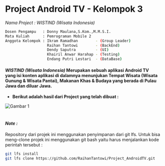 # Project Android TV - Kelompok 3
*Nama Project : WISTIND (Wisata Indonesia)*

```sh
Dosen Pengampu   : Donny Maulana,S.Kom.,M.M.S.I.
Mata Kuliah      : Pemrograman Mobile 2
Anggota Kelompok : Ikram Ramadhan        - (Group Leader)
                   Raihan Tantowi        - (BackEnd)
                   Dendy Saputra         - (UI)
                   Khairil Anwar Harahap - (Testing)
                   Endang Putri Lestari  - (DataBase)
```
#### *WISTIND (Wisata Indonesia)*  Merupakan sebuah aplikasi Android TV yang isi konten aplikasi di dalamnya menunjukan Tempat Wisata (Wisata Gunung & Wisata Pantai), Makanan Khas  & Budaya yang berada di Pulau Jawa dan diluar Jawa.

* **Berikut adalah hasil dari Project yang telah dibuat :**

![Gambar 1](img/ss1.png)

#
#
#### *Note :* 
Repository dari projek ini menggunakan penyimpanan dari git lfs. 
Untuk bisa meng-clone projek ini menggunakan git bash yaitu harus menjalankan kode perintah tersebut :
```sh
git lfs install
git lfs clone https://github.com/RaihanTantowi/Project_AndroidTV.git
``` 

